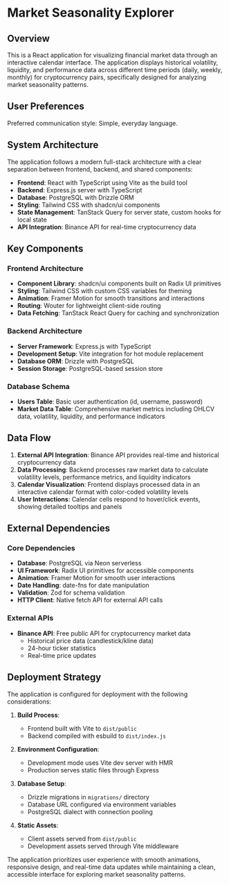 # Market Seasonality Explorer

## Overview

This is a React application for visualizing financial market data through an interactive calendar interface. The application displays historical volatility, liquidity, and performance data across different time periods (daily, weekly, monthly) for cryptocurrency pairs, specifically designed for analyzing market seasonality patterns.

## User Preferences

Preferred communication style: Simple, everyday language.

## System Architecture

The application follows a modern full-stack architecture with a clear separation between frontend, backend, and shared components:

- **Frontend**: React with TypeScript using Vite as the build tool
- **Backend**: Express.js server with TypeScript
- **Database**: PostgreSQL with Drizzle ORM
- **Styling**: Tailwind CSS with shadcn/ui components
- **State Management**: TanStack Query for server state, custom hooks for local state
- **API Integration**: Binance API for real-time cryptocurrency data

## Key Components

### Frontend Architecture
- **Component Library**: shadcn/ui components built on Radix UI primitives
- **Styling**: Tailwind CSS with custom CSS variables for theming
- **Animation**: Framer Motion for smooth transitions and interactions
- **Routing**: Wouter for lightweight client-side routing
- **Data Fetching**: TanStack React Query for caching and synchronization

### Backend Architecture
- **Server Framework**: Express.js with TypeScript
- **Development Setup**: Vite integration for hot module replacement
- **Database ORM**: Drizzle with PostgreSQL
- **Session Storage**: PostgreSQL-based session store

### Database Schema
- **Users Table**: Basic user authentication (id, username, password)
- **Market Data Table**: Comprehensive market metrics including OHLCV data, volatility, liquidity, and performance indicators

## Data Flow

1. **External API Integration**: Binance API provides real-time and historical cryptocurrency data
2. **Data Processing**: Backend processes raw market data to calculate volatility levels, performance metrics, and liquidity indicators
3. **Calendar Visualization**: Frontend displays processed data in an interactive calendar format with color-coded volatility levels
4. **User Interactions**: Calendar cells respond to hover/click events, showing detailed tooltips and panels

## External Dependencies

### Core Dependencies
- **Database**: PostgreSQL via Neon serverless
- **UI Framework**: Radix UI primitives for accessible components
- **Animation**: Framer Motion for smooth user interactions
- **Date Handling**: date-fns for date manipulation
- **Validation**: Zod for schema validation
- **HTTP Client**: Native fetch API for external API calls

### External APIs
- **Binance API**: Free public API for cryptocurrency market data
  - Historical price data (candlestick/kline data)
  - 24-hour ticker statistics
  - Real-time price updates

## Deployment Strategy

The application is configured for deployment with the following considerations:

1. **Build Process**: 
   - Frontend built with Vite to `dist/public`
   - Backend compiled with esbuild to `dist/index.js`

2. **Environment Configuration**:
   - Development mode uses Vite dev server with HMR
   - Production serves static files through Express

3. **Database Setup**:
   - Drizzle migrations in `migrations/` directory
   - Database URL configured via environment variables
   - PostgreSQL dialect with connection pooling

4. **Static Assets**: 
   - Client assets served from `dist/public`
   - Development assets served through Vite middleware

The application prioritizes user experience with smooth animations, responsive design, and real-time data updates while maintaining a clean, accessible interface for exploring market seasonality patterns.